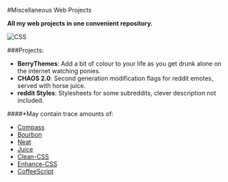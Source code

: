 #Miscellaneous Web Projects

**All my web projects in one convenient repository.**

![CSS](http://i.imgur.com/SFiKiLI.gif)


###Projects:

* **BerryThemes**: Add a bit of colour to your life as you get drunk alone on the internet watching ponies.
* **CHAOS 2.0**: Second generation modification flags for reddit emotes, served with horse juice.
* **reddit Styles**: Stylesheets for some subreddits, clever description not included.


####*May contain trace amounts of:

* [Compass](http://compass-style.org/)
* [Bourbon](http://bourbon.io/)
* [Neat](http://neat.bourbon.io/)
* [Juice](https://github.com/CatmanIX/juice)
* [Clean-CSS](https://github.com/GoalSmashers/clean-css)
* [Enhance-CSS](https://github.com/GoalSmashers/enhance-css)
* [CoffeeScript](http://coffeescript.org/)
